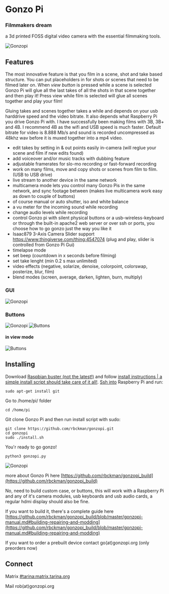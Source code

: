 Gonzo Pi
=============
### Filmmakers dream

a 3d printed FOSS digital video camera with the essential filmmaking tools. 

![Gonzopi](/extras/gonzopi-01.jpeg)

Features
--------

The most innovative feature is that you film in a scene, shot and take based structure. You can put placeholders in for shots or scenes that need to be filmed later on. When *view button* is pressed while a scene is selected Gonzo Pi will glue all the last takes of all the shots in that scene together and then play it! Press view while film is selected will glue all scenes together and play your film!

Gluing takes and scenes together takes a while and depends on your usb harddrive speed and the video bitrate. It also depends what Raspberry Pi you drive Gonzo Pi with. I have successfully been making films with 3B, 3B+ and 4B. I recommend 4B as the wifi and USB speed is much faster. Default bitrate for video is 8.888 Mb/s and sound is recorded uncompressed as 48khz wav before it is muxed together into a mp4 video.

- edit takes by setting in & out points easily in-camera (will reglue your scene and film if new edits found)
- add voiceover and/or music tracks with dubbing feature
- adjustable framerates for slo-mo recording or fast-forward recording
- work on many films, move and copy shots or scenes from film to film. (USB to USB drive)
- live stream to another device in the same network
- multicamera mode lets you control many Gonzo Pis in the same network, and sync footage between (makes live multicamera work easy as down to couple of buttons)
- of course manual or auto shutter, iso and white balance
- a vu meter for the incoming sound while recording
- change audio levels while recording
- control Gonzo pi with silent physical buttons or a usb-wireless-keyboard or through the built-in apache2 web server or over ssh or ports, you choose how to go gonzo just the way you like it
- Isaac879 3-Axis Camera Slider support https://www.thingiverse.com/thing:4547074 (plug and play, slider is controlled from Gonzo Pi Gui)
- timelapse mode
- set beep (countdown in x seconds before filming)
- set take lenght (min 0.2 s max unlimited)
- video effects (negative, solarize, denoise, colorpoint, colorswap, posterize, blur, film)
- blend modes (screen, average, darken, lighten, burn, multiply)

### GUI
![Gonzopi](/extras/gonzopi-02.jpeg)

### Buttons
![Gonzopi](/extras/gonzopi-04.jpeg)
![Buttons](/extras/buttons.png)

#### in view mode
![Buttons](/extras/view-buttons.png)

Installing
----------
Download [Raspbian buster (not the latest!)](https://downloads.raspberrypi.com/raspios_oldstable_lite_armhf/images/raspios_oldstable_lite_armhf-2023-05-03/2023-05-03-raspios-buster-armhf-lite.img.xz) and follow [install instructions | a simple install script should take care of it all!](https://www.raspberrypi.org/documentation/installation/installing-images/README.md).
[Ssh into](https://www.raspberrypi.org/documentation/remote-access/ssh/) Raspberry Pi and run:
```
sudo apt-get install git
```
Go to /home/pi/ folder
```
cd /home/pi
```
Git clone Gonzo Pi and then run install script with sudo:
```
git clone https://github.com/rbckman/gonzopi.git
cd gonzopi
sudo ./install.sh
```
You'r ready to go gonzo! 
```
python3 gonzopi.py
```

![Gonzopi](/extras/gonzopi-03.jpeg)

more about Gonzo Pi here [https://github.com/rbckman/gonzopi_build](https://github.com/rbckman/gonzopi_build)

No, need to build custom case, or buttons, this will work with a Raspberry Pi and any of it's camera modules, usb keyboards and usb audio cards, a regular hdmi display should also be fine.

If you want to build it, there's a complete guide here [https://github.com/rbckman/gonzopi_build/blob/master/gonzopi-manual.md#building-repairing-and-modding](https://github.com/rbckman/gonzopi_build/blob/master/gonzopi-manual.md#building-repairing-and-modding)

If you want to order a prebuilt device contact go(at)gonzopi.org (only preorders now)

Connect
-------
Matrix [#tarina:matrix.tarina.org](https://riot.im/app/#/room/#tarina:matrix.tarina.org)

Mail rob(at)gonzopi.org

